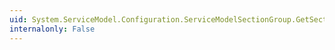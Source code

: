 ```yaml
---
uid: System.ServiceModel.Configuration.ServiceModelSectionGroup.GetSectionGroup(System.Configuration.Configuration)
internalonly: False
---
```

